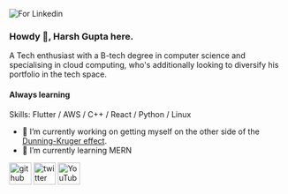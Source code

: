 ![For Linkedin](https://user-images.githubusercontent.com/78035291/135407339-d05ded25-d0b6-40b8-a4e1-c9d15834870a.png)


### Howdy 🤠, Harsh Gupta here.

A Tech enthusiast with a B-tech degree in computer science and specialising in cloud computing, who's additionally looking to diversify his portfolio in the tech space.

#### Always learning

Skills: Flutter / AWS / C++ / React / Python / Linux

- 🔭 I’m currently working on getting myself on the other side of the [Dunning-Kruger effect](https://expertprogrammanagement.com/2019/02/dunning-kruger-effect/). 
- 🌱 I’m currently learning MERN 


[<img src='https://github.githubassets.com/images/modules/logos_page/Octocat.png' alt='github' height='40'>](https://github.com/TabsOverSpaces4 )  [<img src='https://www.freepnglogos.com/uploads/twitter-logo-png/twitter-bird-symbols-png-logo-0.png' alt='twitter' height='40'>](https://twitter.com/HarshGu41333165)  [<img src='https://cdn.jsdelivr.net/npm/simple-icons@3.0.1/icons/youtube.svg' alt='YouTube' height='40'>](https://www.youtube.com/channel/UCcvbuhqXW0vlOu52ey_-r1w/featured)  
